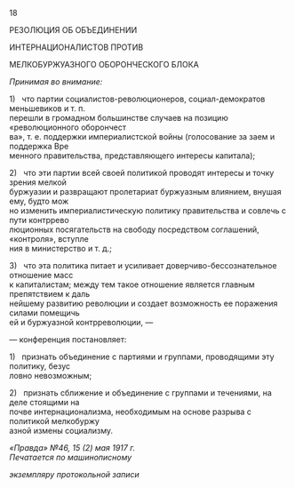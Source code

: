 18

РЕЗОЛЮЦИЯ ОБ ОБЪЕДИНЕНИИ

ИНТЕРНАЦИОНАЛИСТОВ ПРОТИВ

МЕЛКОБУРЖУАЗНОГО ОБОРОНЧЕСКОГО БЛОКА

_Принимая во внимание:_

1)   что партии социалистов-революционеров, социал-демократов меньшевиков и т. п.  
перешли в громадном большинстве случаев на позицию «революционного оборончест­  
ва», т. е. поддержки империалистской войны (голосование за заем и поддержка Вре­  
менного правительства, представляющего интересы капитала);

2)   что эти партии всей своей политикой проводят интересы и точку зрения мелкой  
буржуазии и развращают пролетариат буржуазным влиянием, внушая ему, будто мож­  
но изменить империалистическую политику правительства и совлечь с пути контррево­  
люционных посягательств на свободу посредством соглашений, «контроля», вступле­  
ния в министерство и т. д.;

3)   что эта политика питает и усиливает доверчиво-бессознательное отношение масс  
к капиталистам; между тем такое отношение является главным препятствием к даль­  
нейшему развитию революции и создает возможность ее поражения силами помещичь­  
ей и буржуазной контрреволюции, —

— конференция постановляет:

1)   признать объединение с партиями и группами, проводящими эту политику, безус­  
ловно невозможным;

2)   признать сближение и объединение с группами и течениями, на деле стоящими на  
почве интернационализма, необходимым на основе разрыва с политикой мелкобуржу­  
азной измены социализму.

_«Правда» №46, 15 (2) мая 1917 г.                                                     Печатается по машинописному_

_экземпляру протокольной записи_